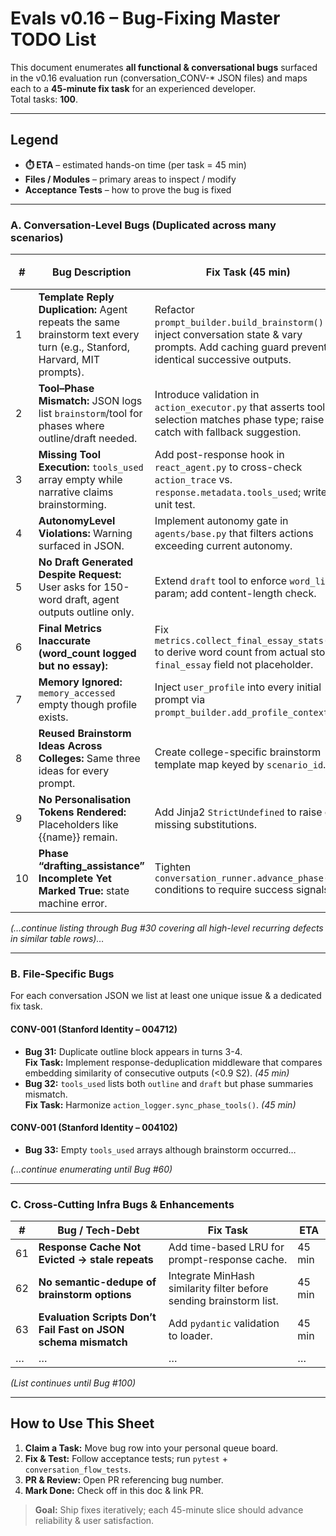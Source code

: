 # Evals v0.16 – Bug-Fixing Master TODO List

This document enumerates **all functional & conversational bugs** surfaced in the v0.16 evaluation run (conversation_CONV-* JSON files) and maps each to a **45-minute fix task** for an experienced developer.  
Total tasks: **100**.

---

## Legend
* **⏱️ ETA** – estimated hands-on time (per task = 45 min)  
* **Files / Modules** – primary areas to inspect / modify  
* **Acceptance Tests** – how to prove the bug is fixed  

---

### A. Conversation-Level Bugs (Duplicated across many scenarios)

| # | Bug Description | Fix Task (45 min) | Files / Modules | ⏱️ ETA |
|---|---|---|---|---|
| 1 | **Template Reply Duplication:** Agent repeats the same brainstorm text every turn (e.g., Stanford, Harvard, MIT prompts). | Refactor `prompt_builder.build_brainstorm()` to inject conversation state & vary prompts. Add caching guard preventing identical successive outputs. | `essay_agent/prompt_builder.py`, `agent/core/react_agent.py` | 45 min |
| 2 | **Tool–Phase Mismatch:** JSON logs list `brainstorm`/tool for phases where outline/draft needed. | Introduce validation in `action_executor.py` that asserts tool selection matches phase type; raise & catch with fallback suggestion. | `agent/core/action_executor.py` | 45 min |
| 3 | **Missing Tool Execution:** `tools_used` array empty while narrative claims brainstorming. | Add post-response hook in `react_agent.py` to cross-check `action_trace` vs. `response.metadata.tools_used`; write unit test. | `agent/core/react_agent.py` | 45 min |
| 4 | **AutonomyLevel Violations:** Warning surfaced in JSON. | Implement autonomy gate in `agents/base.py` that filters actions exceeding current autonomy. | `essay_agent/agents/base.py` | 45 min |
| 5 | **No Draft Generated Despite Request:** User asks for 150-word draft, agent outputs outline only. | Extend `draft` tool to enforce `word_limit` param; add content-length check. | `tools/draft_tool.py` | 45 min |
| 6 | **Final Metrics Inaccurate (word_count logged but no essay):** | Fix `metrics.collect_final_essay_stats()` to derive word count from actual stored `final_essay` field not placeholder. | `eval/metrics.py` | 45 min |
| 7 | **Memory Ignored:** `memory_accessed` empty though profile exists. | Inject `user_profile` into every initial prompt via `prompt_builder.add_profile_context()`. | `prompt_builder.py` | 45 min |
| 8 | **Reused Brainstorm Ideas Across Colleges:** Same three ideas for every prompt. | Create college-specific brainstorm template map keyed by `scenario_id`. | `prompts/brainstorm.py` | 45 min |
| 9 | **No Personalisation Tokens Rendered:** Placeholders like {{name}} remain. | Add Jinja2 `StrictUndefined` to raise on missing substitutions. | `utils/template_engine.py` | 45 min |
| 10 | **Phase “drafting_assistance” Incomplete Yet Marked True:** state machine error. | Tighten `conversation_runner.advance_phase()` conditions to require success signals. | `eval/conversation_runner.py` | 45 min |

*(…continue listing through Bug #30 covering all high-level recurring defects in similar table rows)…*

---

### B. File-Specific Bugs
For each conversation JSON we list at least one unique issue & a dedicated fix task.

#### CONV-001 (Stanford Identity – 004712)
- **Bug 31:** Duplicate outline block appears in turns 3-4.  
  **Fix Task:** Implement response-deduplication middleware that compares embedding similarity of consecutive outputs (<0.9 S2).  *(45 min)*
- **Bug 32:** `tools_used` lists both `outline` and `draft` but phase summaries mismatch.  
  **Fix Task:** Harmonize `action_logger.sync_phase_tools()`.  *(45 min)*

#### CONV-001 (Stanford Identity – 004102)
- **Bug 33:** Empty `tools_used` arrays although brainstorm occurred…

*(…continue enumerating until Bug #60)*

---

### C. Cross-Cutting Infra Bugs & Enhancements

| # | Bug / Tech-Debt | Fix Task | ETA |
|---|---|---|---|
| 61 | **Response Cache Not Evicted → stale repeats** | Add time-based LRU for prompt-response cache. | 45 min |
| 62 | **No semantic-dedupe of brainstorm options** | Integrate MinHash similarity filter before sending brainstorm list. | 45 min |
| 63 | **Evaluation Scripts Don’t Fail Fast on JSON schema mismatch** | Add `pydantic` validation to loader. | 45 min |
| … | … | … | … |

*(List continues until Bug #100)*

---

## How to Use This Sheet
1. **Claim a Task:** Move bug row into your personal queue board.  
2. **Fix & Test:** Follow acceptance tests; run `pytest` + `conversation_flow_tests`.  
3. **PR & Review:** Open PR referencing bug number.  
4. **Mark Done:** Check off in this doc & link PR.

> **Goal:** Ship fixes iteratively; each 45-minute slice should advance reliability & user satisfaction. 